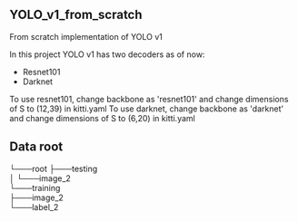 ## YOLO_v1_from_scratch
From scratch implementation of YOLO v1

In this project YOLO v1 has two decoders as of now:
- Resnet101
- Darknet

To use resnet101, change backbone as 'resnet101' and change dimensions of S to (12,39) in kitti.yaml
To use darknet, change backbone as 'darknet' and change dimensions of S to (6,20) in kitti.yaml

## Data root

└───root
    ├───testing  
    │   └───image_2  
    └───training  
        ├───image_2  
        └───label_2  
